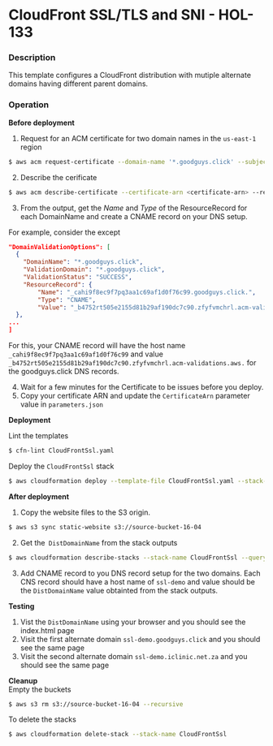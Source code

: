 # CloudFront SSL/TLS and SNI - HOL-133

### Description

This template configures a CloudFront distribution with mutiple alternate domains having different parent domains.

### Operation

**Before deployment**

1. Request for an ACM certificate for two domain names in the `us-east-1` region

```bash
$ aws acm request-certificate --domain-name '*.goodguys.click' --subject-alternative-names '*.iclinic.net.za' --validation-method DNS --region us-east-1
```

2. Describe the cerificate

```bash
$ aws acm describe-certificate --certificate-arn <certificate-arn> --region us-east-1
```

3. From the output, get the _Name_ and _Type_ of the ResourceRecord for each DomainName and create a CNAME record on your DNS setup.

For example, consider the except

```json
"DomainValidationOptions": [
  {
    "DomainName": "*.goodguys.click",
    "ValidationDomain": "*.goodguys.click",
    "ValidationStatus": "SUCCESS",
    "ResourceRecord": {
        "Name": "_cahi9f8ec9f7pq3aa1c69af1d0f76c99.goodguys.click.",
        "Type": "CNAME",
        "Value": "_b4752rt505e2155d81b29af190dc7c90.zfyfvmchrl.acm-validations.aws."
  },
...
]
```

For this, your CNAME record will have the host name `_cahi9f8ec9f7pq3aa1c69af1d0f76c99` and value `_b4752rt505e2155d81b29af190dc7c90.zfyfvmchrl.acm-validations.aws.` for the goodguys.click DNS records.

4. Wait for a few minutes for the Certificate to be issues before you deploy.
5. Copy your certificate ARN and update the `CertificateArn` parameter value in `parameters.json`

**Deployment**

Lint the templates

```bash
$ cfn-lint CloudFrontSsl.yaml
```

Deploy the `CloudFrontSsl` stack

```bash
$ aws cloudformation deploy --template-file CloudFrontSsl.yaml --stack-name CloudFrontSsl --parameter-overrides file://private-parameters.json
```

**After deployment**

1. Copy the website files to the S3 origin.

```bash
$ aws s3 sync static-website s3://source-bucket-16-04
```

2. Get the` DistDomainName` from the stack outputs

```bash
$ aws cloudformation describe-stacks --stack-name CloudFrontSsl --query "Stacks[0].Outputs" --no-cli-pager
```

3. Add CNAME record to you DNS record setup for the two domains. Each CNS record should have a host name of `ssl-demo` and value should be the `DistDomainName` value obtainted from the stack outputs.

**Testing**

1. Vist the `DistDomainName` using your browser and you should see the index.html page
2. Visit the first alternate domain `ssl-demo.goodguys.click` and you should see the same page
3. Visit the second alternate domain `ssl-demo.iclinic.net.za` and you should see the same page

**Cleanup**  
Empty the buckets

```bash
$ aws s3 rm s3://source-bucket-16-04 --recursive
```

To delete the stacks

```bash
$ aws cloudformation delete-stack --stack-name CloudFrontSsl
```
